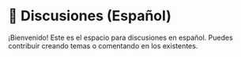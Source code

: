 # 📢 Discusiones (Español)

¡Bienvenido! Este es el espacio para discusiones en español. Puedes contribuir creando temas o comentando en los existentes.